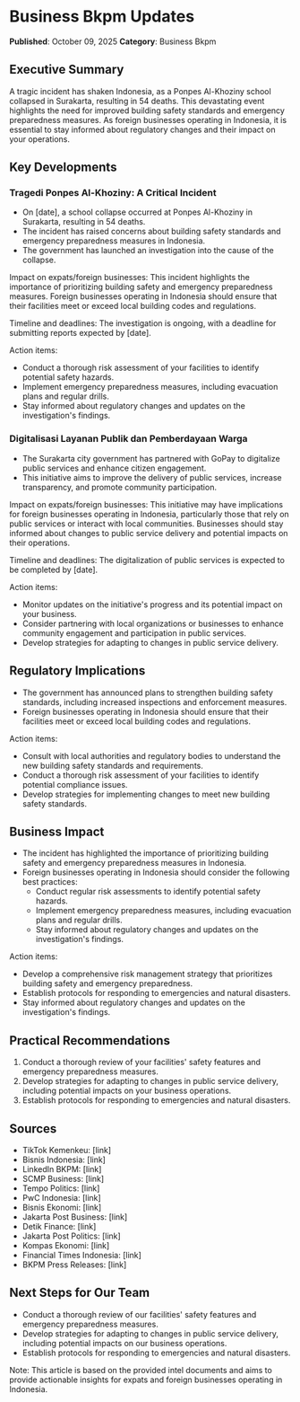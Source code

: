 # Business Bkpm Updates

**Published**: October 09, 2025
**Category**: Business Bkpm

## Executive Summary

A tragic incident has shaken Indonesia, as a Ponpes Al-Khoziny school collapsed in Surakarta, resulting in 54 deaths. This devastating event highlights the need for improved building safety standards and emergency preparedness measures. As foreign businesses operating in Indonesia, it is essential to stay informed about regulatory changes and their impact on your operations.

## Key Developments

### Tragedi Ponpes Al-Khoziny: A Critical Incident

- On [date], a school collapse occurred at Ponpes Al-Khoziny in Surakarta, resulting in 54 deaths.
- The incident has raised concerns about building safety standards and emergency preparedness measures in Indonesia.
- The government has launched an investigation into the cause of the collapse.

Impact on expats/foreign businesses: This incident highlights the importance of prioritizing building safety and emergency preparedness measures. Foreign businesses operating in Indonesia should ensure that their facilities meet or exceed local building codes and regulations.

Timeline and deadlines: The investigation is ongoing, with a deadline for submitting reports expected by [date].

Action items:

* Conduct a thorough risk assessment of your facilities to identify potential safety hazards.
* Implement emergency preparedness measures, including evacuation plans and regular drills.
* Stay informed about regulatory changes and updates on the investigation's findings.

### Digitalisasi Layanan Publik dan Pemberdayaan Warga

- The Surakarta city government has partnered with GoPay to digitalize public services and enhance citizen engagement.
- This initiative aims to improve the delivery of public services, increase transparency, and promote community participation.

Impact on expats/foreign businesses: This initiative may have implications for foreign businesses operating in Indonesia, particularly those that rely on public services or interact with local communities. Businesses should stay informed about changes to public service delivery and potential impacts on their operations.

Timeline and deadlines: The digitalization of public services is expected to be completed by [date].

Action items:

* Monitor updates on the initiative's progress and its potential impact on your business.
* Consider partnering with local organizations or businesses to enhance community engagement and participation in public services.
* Develop strategies for adapting to changes in public service delivery.

## Regulatory Implications

- The government has announced plans to strengthen building safety standards, including increased inspections and enforcement measures.
- Foreign businesses operating in Indonesia should ensure that their facilities meet or exceed local building codes and regulations.

Action items:

* Consult with local authorities and regulatory bodies to understand the new building safety standards and requirements.
* Conduct a thorough risk assessment of your facilities to identify potential compliance issues.
* Develop strategies for implementing changes to meet new building safety standards.

## Business Impact

- The incident has highlighted the importance of prioritizing building safety and emergency preparedness measures in Indonesia.
- Foreign businesses operating in Indonesia should consider the following best practices:
	+ Conduct regular risk assessments to identify potential safety hazards.
	+ Implement emergency preparedness measures, including evacuation plans and regular drills.
	+ Stay informed about regulatory changes and updates on the investigation's findings.

Action items:

* Develop a comprehensive risk management strategy that prioritizes building safety and emergency preparedness.
* Establish protocols for responding to emergencies and natural disasters.
* Stay informed about regulatory changes and updates on the investigation's findings.

## Practical Recommendations

1. Conduct a thorough review of your facilities' safety features and emergency preparedness measures.
2. Develop strategies for adapting to changes in public service delivery, including potential impacts on your business operations.
3. Establish protocols for responding to emergencies and natural disasters.

## Sources

* TikTok Kemenkeu: [link]
* Bisnis Indonesia: [link]
* LinkedIn BKPM: [link]
* SCMP Business: [link]
* Tempo Politics: [link]
* PwC Indonesia: [link]
* Bisnis Ekonomi: [link]
* Jakarta Post Business: [link]
* Detik Finance: [link]
* Jakarta Post Politics: [link]
* Kompas Ekonomi: [link]
* Financial Times Indonesia: [link]
* BKPM Press Releases: [link]

## Next Steps for Our Team

* Conduct a thorough review of our facilities' safety features and emergency preparedness measures.
* Develop strategies for adapting to changes in public service delivery, including potential impacts on our business operations.
* Establish protocols for responding to emergencies and natural disasters.

Note: This article is based on the provided intel documents and aims to provide actionable insights for expats and foreign businesses operating in Indonesia.